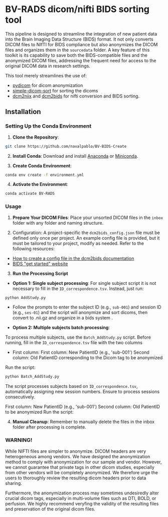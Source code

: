 # BV-RADS dicom/nifti BIDS sorting tool

This pipeline is designed to streamline the integration of new patient data into the Brain Imaging Data Structure (BIDS) format. It not only converts DICOM files to NIfTI for BIDS compliance but also anonymizes the DICOM files and organizes them in the `sourcedata` folder. A key feature of this toolkit is its capability to save both the BIDS-compatible files and the anonymized DICOM files, addressing the frequent need for access to the original DICOM data in research settings.

This tool merely streamlines the use of:
- [pydicom](https://pydicom.github.io/) for dicom anonymization
- [simple-dicom-sort](https://pypi.org/project/simple-dicom-sort/) for sorting the dicoms
- [dcm2niix](https://github.com/rordenlab/dcm2niix) and [dcm2bids](https://unfmontreal.github.io/Dcm2Bids/3.1.1/) for nifti conversion and BIDS sorting.
 		

## Installation

### Setting Up the Conda Environment

1. **Clone the Repository**:
```bash
git clone https://github.com/navalpablo/BV-BIDS-Create
```

2. **Install Conda**: 
Download and install [Anaconda](https://www.anaconda.com/products/distribution) or [Miniconda](https://docs.conda.io/en/latest/miniconda.html).

3. **Create Conda Environment**:
```bash
conda env create -f environment.yml
```

4. **Activate the Environment**:
```bash
conda activate BV-RADS
```

### Usage

1. **Prepare Your DICOM Files**: Place your unsorted DICOM files in the `inbox` folder with any folder and naming structure.

2. Configuration: A project-specific the `dcm2bids_config.json` file must  be defined only once per project. An example config file is provided, but it must be tailored to your project, modify as needed. Refer to the following resources: 
- [How to create a config file in the dcm2bids documentation](https://unfmontreal.github.io/Dcm2Bids/3.1.1/how-to/create-config-file/) 
- [BIDS "get started" website](https://bids.neuroimaging.io/get_started.html)

3. **Run the Processing Script**
- **Option 1: Single subject processing**: For single subject script it is not necessary to fill in the `ID_correspondence.tsv`. Instead, just run: 
```bash
python AddStudy.py
```
   - Follow the prompts to enter the subject ID (e.g., `sub-001`) and session ID (e.g., `ses-01`) and the script will anonymize and sort dicoms, then convert to .nii.gz and organize in a bids system .

- **Option 2: Multiple subjects batch processing**: 

To process multiple subjects, use the  `Batch_AddStudy.py` script. Before running, fill in the `ID_correspondence.tsv` file with the two columns

- First column: First column: New PatientID (e.g., 'sub-001')
Second column: Old PatientID corresponding to the Dicom tag to be anonymized

Run the script:

```bash
python Batch_AddStudy.py
```

The script processes subjects based on `ID_correspondence.tsv`, automatically assigning new session numbers. Ensure to process sessions consecutively.

First column: New PatientID (e.g., 'sub-001')
Second column: Old PatientID to be anonymized
Run the script:

4. **Manual Cleanup**: Remember to manually delete the files in the inbox folder after processing is complete.


### WARNING!
While NIFTI files are simpler to anonymize. DICOM headers are very heterogeneous among vendors. We have designed the anonymization method to comply with anonymization for our sample and vendor. However, we cannot guarantee that private tags in other dicom studies, especially from other vendors will be completely anonymized. We therefore urge the users to thoroughly review the resulting dicom headers prior to data sharing. 

Furthermore, the anonymization process may sometimes undesiredly alter crucial dicom tags, especially in multi-volume files such as DTI, BOLD, or perfusion. We highly recommend veryfing the validity of the resulting files and preservation of the original dicom files. 


